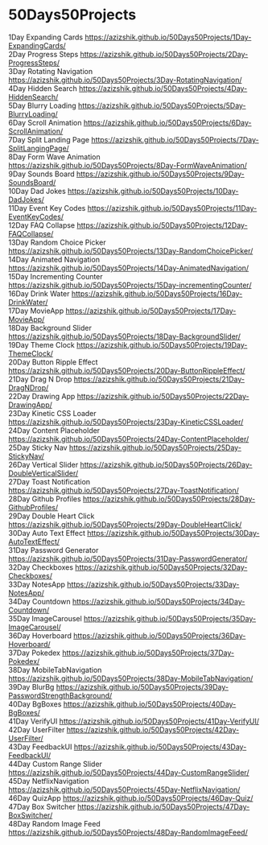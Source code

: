# 50Days50Projects

1Day Expanding Cards https://azizshik.github.io/50Days50Projects/1Day-ExpandingCards/ <br>
2Day Progress Steps https://azizshik.github.io/50Days50Projects/2Day-ProgressSteps/ <br>
3Day Rotating Navigation https://azizshik.github.io/50Days50Projects/3Day-RotatingNavigation/ <br>
4Day Hidden Search https://azizshik.github.io/50Days50Projects/4Day-HiddenSearch/ <br>
5Day Blurry Loading https://azizshik.github.io/50Days50Projects/5Day-BlurryLoading/ <br>
6Day Scroll Animation https://azizshik.github.io/50Days50Projects/6Day-ScrollAnimation/ <br>
7Day Split Landing Page https://azizshik.github.io/50Days50Projects/7Day-SplitLangingPage/ <br>
8Day Form Wave Animation https://azizshik.github.io/50Days50Projects/8Day-FormWaveAnimation/ <br>
9Day Sounds Board https://azizshik.github.io/50Days50Projects/9Day-SoundsBoard/ <br>
10Day Dad Jokes https://azizshik.github.io/50Days50Projects/10Day-DadJokes/ <br>
11Day Event Key Codes https://azizshik.github.io/50Days50Projects/11Day-EventKeyCodes/ <br>
12Day FAQ Collapse https://azizshik.github.io/50Days50Projects/12Day-FAQCollapse/ <br>
13Day Random Choice Picker https://azizshik.github.io/50Days50Projects/13Day-RandomChoicePicker/ <br>
14Day Animated Navigation https://azizshik.github.io/50Days50Projects/14Day-AnimatedNavigation/ <br>
15Day Incrementing Counter https://azizshik.github.io/50Days50Projects/15Day-incrementingCounter/ <br>
16Day Drink Water https://azizshik.github.io/50Days50Projects/16Day-DrinkWater/ <br>
17Day MovieApp https://azizshik.github.io/50Days50Projects/17Day-MovieApp/ <br>
18Day Background Slider https://azizshik.github.io/50Days50Projects/18Day-BackgroundSlider/ <br>
19Day Theme Clock https://azizshik.github.io/50Days50Projects/19Day-ThemeClock/ <br>
20Day Button Ripple Effect https://azizshik.github.io/50Days50Projects/20Day-ButtonRippleEffect/ <br>
21Day Drag N Drop https://azizshik.github.io/50Days50Projects/21Day-DragNDrop/ <br>
22Day Drawing App https://azizshik.github.io/50Days50Projects/22Day-DrawingApp/ <br>
23Day Kinetic CSS Loader https://azizshik.github.io/50Days50Projects/23Day-KineticCSSLoader/ <br>
24Day Content Placeholder https://azizshik.github.io/50Days50Projects/24Day-ContentPlaceholder/ <br>
25Day Sticky Nav https://azizshik.github.io/50Days50Projects/25Day-StickyNav/ <br>
26Day Vertical Slider https://azizshik.github.io/50Days50Projects/26Day-DoubleVerticalSlider/ <br>
27Day Toast Notification https://azizshik.github.io/50Days50Projects/27Day-ToastNotification/ <br>
28Day Github Profiles https://azizshik.github.io/50Days50Projects/28Day-GithubProfiles/ <br>
29Day Double Heart Click https://azizshik.github.io/50Days50Projects/29Day-DoubleHeartClick/ <br>
30Day Auto Text Effect https://azizshik.github.io/50Days50Projects/30Day-AutoTextEffect/ <br>
31Day Password Generator https://azizshik.github.io/50Days50Projects/31Day-PasswordGenerator/ <br>
32Day Checkboxes https://azizshik.github.io/50Days50Projects/32Day-Checkboxes/ <br>
33Day NotesApp https://azizshik.github.io/50Days50Projects/33Day-NotesApp/ <br>
34Day Countdown https://azizshik.github.io/50Days50Projects/34Day-Countdown/ <br>
35Day ImageCarousel https://azizshik.github.io/50Days50Projects/35Day-ImageCarousel/ <br>
36Day Hoverboard https://azizshik.github.io/50Days50Projects/36Day-Hoverboard/ <br>
37Day Pokedex https://azizshik.github.io/50Days50Projects/37Day-Pokedex/ <br>
38Day MobileTabNavigation https://azizshik.github.io/50Days50Projects/38Day-MobileTabNavigation/ <br>
39Day BlurBg https://azizshik.github.io/50Days50Projects/39Day-PasswordStrengthBackground/ <br>
40Day BgBoxes https://azizshik.github.io/50Days50Projects/40Day-BgBoxes/ <br>
41Day VerifyUI https://azizshik.github.io/50Days50Projects/41Day-VerifyUI/ <br>
42Day UserFilter https://azizshik.github.io/50Days50Projects/42Day-UserFilter/ <br>
43Day FeedbackUI https://azizshik.github.io/50Days50Projects/43Day-FeedbackUI/ <br>
44Day Custom Range Slider https://azizshik.github.io/50Days50Projects/44Day-CustomRangeSlider/ <br>
45Day NetflixNavigation https://azizshik.github.io/50Days50Projects/45Day-NetflixNavigation/ <br>
46Day QuizApp https://azizshik.github.io/50Days50Projects/46Day-Quiz/ <br>
47Day Box Switcher https://azizshik.github.io/50Days50Projects/47Day-BoxSwitcher/ <br>
48Day Random Image Feed https://azizshik.github.io/50Days50Projects/48Day-RandomImageFeed/ <br>
